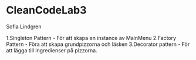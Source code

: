 # CleanCodeLab3

Sofia Lindgren

1.Singleton Pattern - För att skapa en instance av MainMenu
2.Factory Pattern - Föra att skapa grundpizzorna och läsken
3.Decorator pattern - För att lägga till ingredienser på pizzorna.
